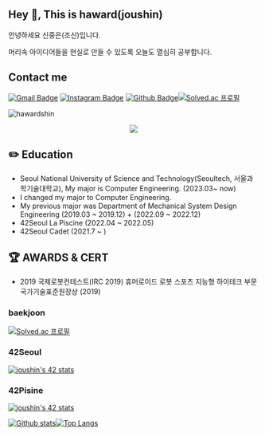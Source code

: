 ## Hey 👋, This is haward(joushin)

<p align='left'>안녕하세요 신중은(조신)입니다.</p>
<p align='left'>머리속 아이디어들을 현실로 만들 수 있도록 오늘도 열심히 공부합니다.</p>

## Contact me

[![Gmail Badge](https://img.shields.io/badge/-wnddms12345@naver.com-c14438?style=flat&logo=Gmail&logoColor=white&link=mailto:wnddms12345@naver.com)](mailto:wnddms12345@naver.com) 
<a href="https://instagram.com/sj.eun"><img src="https://img.shields.io/badge/-@sj.eun-purple?style=flat&amp;logo=instagram&amp;logoColor=white&amp;link=https://instagram.com/coderwhoknows/" alt="Instagram Badge"></a>
[![Github Badge](https://img.shields.io/badge/-hawardshin-grey?style=flat&logo=github&logoColor=white&link=https://github.com/hawardshin/)](https://www.github.com/hawardshin/)[![Solved.ac
프로필](http://mazassumnida.wtf/api/mini/generate_badge?boj=wnddms12345)](https://solved.ac/wnddms12345)
<p align=left> <img src=https://komarev.com/ghpvc/?username=hawardshin alt=hawardshin /> 
</p>

<p align="center">
  <a href="https://haward.tistory.com/">
    <img src="https://img.shields.io/badge/Blog-B9ACDA?style=for-the-badge"/>
  </a>
</p>

## ✏️ Education
<ul>
<li> Seoul National University of Science and Technology(Seoultech, 서울과학기술대학교), My major is Computer Engineering. (2023.03~ now)
  </li>
<li>  I changed my major to Computer Engineering.</li>
<li> My previous major was Department of Mechanical System Design Engineering (2019.03 ~ 2019.12) + (2022.09 ~ 2022.12) </li>
<li> 42Seoul La Piscine (2022.04 ~ 2022.05) </li>
<li> 42Seoul Cadet (2021.7 ~ )</li>
</ul>

## 🏆 AWARDS & CERT
<ul>
<li>2019 국제로봇컨테스트(IRC 2019) 휴머로이드 로봇 스포츠 지능형 하이테크 부문 국가기술표준원장상 (2019) </li>
</ul>

### baekjoon

[![Solved.ac
프로필](http://mazassumnida.wtf/api/v2/generate_badge?boj=wnddms12345)](https://solved.ac/wnddms12345)

###  42Seoul
[![joushin's 42 
stats](https://badge42.vercel.app/api/v2/cl569d6ww001609mq9ncw9mf8/stats?cursusId=21&coalitionId=88)](https://github.com/JaeSeoKim/badge42)

### 42Pisine
[![joushin's 42 
stats](https://badge42.vercel.app/api/v2/cl569d6ww001609mq9ncw9mf8/stats?cursusId=9&coalitionId=piscine)](https://github.com/JaeSeoKim/badge42)



[![Github stats](https://github-readme-stats.vercel.app/api?username=hawardshin&show_icons=true&include_all_commits=true)](https://github.com/hawardshin/github-readme-stats)[![Top Langs](https://github-readme-stats.vercel.app/api/top-langs/?username=hawardshin&layout=compact)](https://github.com/hawardshin/github-readme-stats)
